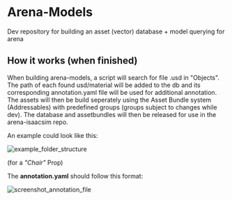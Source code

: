 # Arena-Models
Dev repository for building an asset (vector) database + model querying for arena

## How it works (when finished)
When building arena-models, a script will search for file .usd in "Objects". The path of each found usd/material will be added to the db and its corresponding annotation.yaml file will be used for additional annotation. The assets will then be build seperately using the Asset Bundle system (Addressables) with predefined groups (groups subject to changes while dev). The database and assetbundles will then be released for use in the arena-isaacsim repo.



An example could look like this:


![example_folder_structure](https://github.com/user-attachments/assets/500b22c1-afb8-47ae-b839-154d49c3e44e)

(for a _"Chair"_ Prop)

The **annotation.yaml** should follow this format:

![screenshot_annotation_file](https://github.com/Arena-Rosnav/arena-models/assets/149716284/5e3ec898-5cf6-48e0-960a-2d16eb612918)
